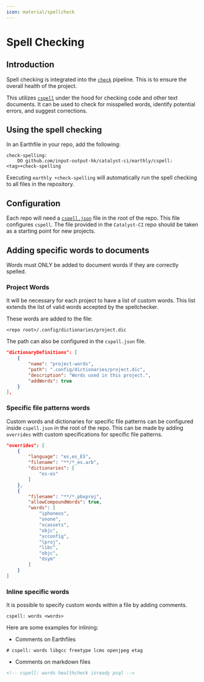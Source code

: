 ```yaml
---
icon: material/spellcheck
---
```


# Spell Checking

## Introduction

Spell checking is integrated into the [`check`](https://input-output-hk.github.io/catalyst-ci/onboarding/#pipeline) pipeline.
This is to ensure the overall health of the project.

This utilizes [`cspell`](cspell.org) under the hood for checking code and other text documents.
It can be used to check for misspelled words, identify potential errors, and suggest corrections.

## Using the spell checking

In an Earthfile in your repo, add the following:

```earthfile
check-spelling:
    DO github.com/input-output-hk/catalyst-ci/earthly/cspell:<tag>+check-spelling
```

Executing `earthly +check-spelling` will automatically run the spell checking to all files in the repository.

## Configuration

Each repo will need a [`cspell.json`](http://cspell.org/configuration/) file in the root of the repo.
This file configures `cspell`.
The file provided in the `Catalyst-CI` repo should be taken as a starting point
for new projects.

## Adding specific words to documents

Words must ONLY be added to document words if they are correctly spelled.

### Project Words

It will be necessary for each project to have a list of custom words.
This list extends the list of valid words accepted by the spellchecker.

These words are added to the file:

```path
<repo root>/.config/dictionaries/project.dic
```

The path can also be configured in the `cspell.json` file.

```json
"dictionaryDefinitions": [
    {
        "name": "project-words",
        "path": ".config/dictionaries/project.dic",
        "description": "Words used in this project.",
        "addWords": true
    }
],
```

### Specific file patterns words

Custom words and dictionaries for specific file patterns can be configured inside `cspell.json` in the root of the repo.
This can be made by adding `overrides` with custom specifications for specific file patterns.

<!-- cspell: disable -->
```json
"overrides": [
    {
        "language": "es,es_ES",
        "filename": "**/*_es.arb",
        "dictionaries": [
            "es-es"
        ]
    },
    {
        "filename": "**/*.pbxproj",
        "allowCompoundWords": true,
        "words": [
            "iphoneos",
            "onone",
            "xcassets",
            "objc",
            "xcconfig",
            "lproj",
            "libc",
            "objc",
            "dsym"
        ]
    }
]
```
<!-- cspell: enable -->

### Inline specific words

It is possible to specify custom words within a file by adding comments.

```
cspell: words <words>
```

Here are some examples for inlining:

- Comments on Earthfiles
```earthly
# cspell: words libgcc freetype lcms openjpeg etag 
```

- Comments on markdown files
```md
<!-- cspell: words healthcheck isready psql --> 
```
